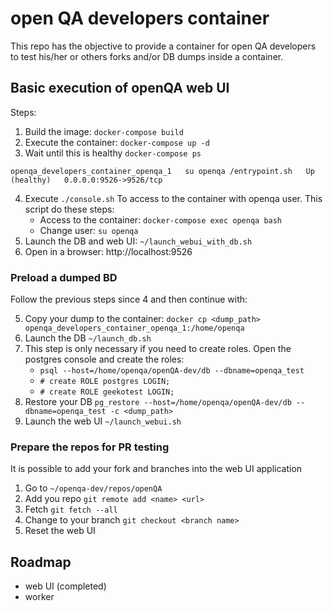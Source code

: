 # open QA developers container

This repo has the objective to provide a container for open QA developers to test his/her or others forks and/or DB dumps inside a container.


## Basic execution of openQA web UI

Steps:

1. Build the image: `docker-compose build`
2. Execute the container: `docker-compose up -d`
3. Wait until this is healthy `docker-compose ps`
```
openqa_developers_container_openqa_1   su openqa /entrypoint.sh   Up (healthy)   0.0.0.0:9526->9526/tcp
```
4. Execute `./console.sh` To access to the container with openqa user. This script do these steps:
	- Access to the container: `docker-compose exec openqa bash`
	- Change user: `su openqa`
4. Launch the DB and web UI: `~/launch_webui_with_db.sh`
5. Open in a browser: http://localhost:9526


### Preload a dumped BD

Follow the previous steps since 4 and then continue with:

5. Copy your dump to the container: `docker cp <dump_path> openqa_developers_container_openqa_1:/home/openqa`
6. Launch the DB `~/launch_db.sh`
7. This step is only necessary if you need to create roles. Open the postgres console and create the roles:
   - `psql --host=/home/openqa/openQA-dev/db --dbname=openqa_test`
   - `# create ROLE postgres LOGIN;`
   - `# create ROLE geekotest LOGIN;`
8. Restore your DB `pg_restore --host=/home/openqa/openQA-dev/db --dbname=openqa_test -c <dump_path>`
9. Launch the web UI `~/launch_webui.sh`


### Prepare the repos for PR testing

It is possible to add your fork and branches into the web UI application

1. Go to `~/openqa-dev/repos/openQA`
2. Add you repo `git remote add <name> <url>`
3. Fetch `git fetch --all`
4. Change to your branch `git checkout <branch name>`
5. Reset the web UI


## Roadmap

- web UI (completed)
- worker
